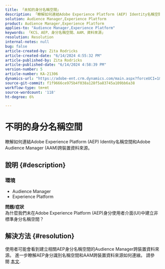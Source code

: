 ```yaml
---
title: 「未知的身分名稱空間」
description: 「瞭解如何連結Adobe Experience Platform (AEP) Identity名稱空間和Adobe Audience Manager (AAM)跨裝置資料來源。」
solution: Audience Manager,Experience Platform
product: Audience Manager,Experience Platform
applies-to: "Audience Manager,Experience Platform"
keywords: 「KCS、AEP、身分名稱空間、AAM、資料來源」
resolution: Resolution
internal-notes: null
bug: false
article-created-by: Zita Rodricks
article-created-date: "6/14/2024 4:55:32 PM"
article-published-by: Zita Rodricks
article-published-date: "6/14/2024 4:58:39 PM"
version-number: 5
article-number: KA-21306
dynamics-url: "https://adobe-ent.crm.dynamics.com/main.aspx?forceUCI=1&pagetype=entityrecord&etn=knowledgearticle&id=7e0f51e3-6e2a-ef11-840a-002248084fbb"
source-git-commit: f1f9666ce975b4f038a128f5a83745a109bb6a38
workflow-type: tm+mt
source-wordcount: '118'
ht-degree: 6%

---
```


# 不明的身分名稱空間


瞭解如何連結Adobe Experience Platform (AEP) Identity名稱空間和Adobe Audience Manager (AAM)跨裝置資料來源。

## 說明 {#description}


### <b>環境</b>

- Audience Manager
- Experience Platform




<b>問題/症狀</b>
<br>為什麼我們未在Adobe Experience Platform (AEP)身分使用者介面(UI)中建立非標準身分名稱空間？<br>

## 解決方法 {#resolution}


使用者可能會看到建立相關AEP身分名稱空間的Audience Manager跨裝置資料來源。 進一步瞭解AEP身分識別名稱空間和AAM跨裝置資料來源如何連線。 請參閱 [本文](https://experienceleague.adobe.com/docs/experience-cloud-kcs/kbarticles/KA-21305.html?lang=zh-Hant).
